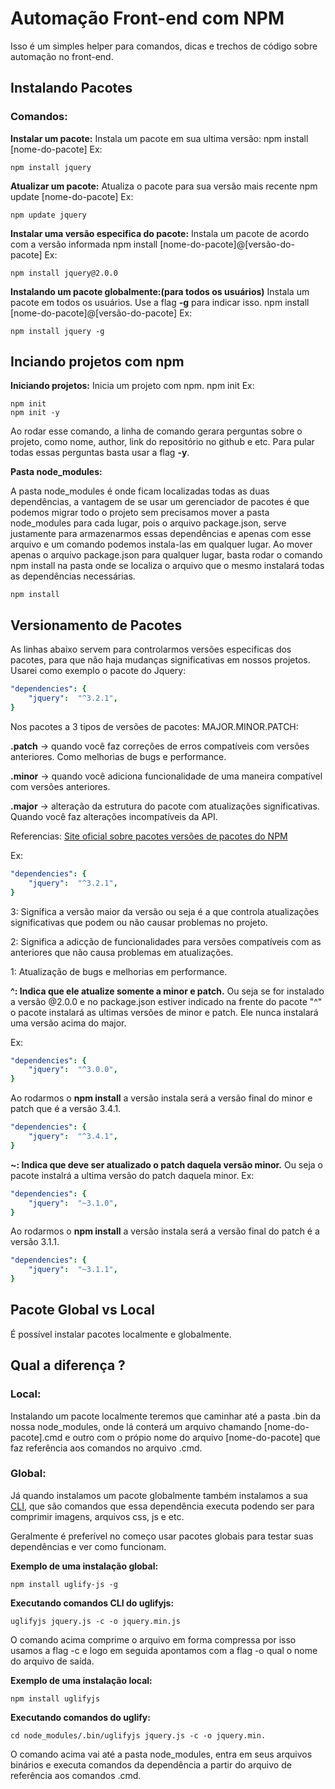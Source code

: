 # Automação Front-end com NPM

Isso é um simples helper para comandos, dicas e trechos de código sobre automação no front-end.

## Instalando Pacotes 

### Comandos:
**Instalar um pacote:**
Instala um pacote em sua ultima versão:
npm install [nome-do-pacote]
Ex:

```properties
npm install jquery
```  
     
**Atualizar um pacote:**
Atualiza o pacote para sua versão mais recente
npm update [nome-do-pacote]
Ex:

```properties
npm update jquery
``` 
**Instalar uma versão especifica do pacote:**
Instala um pacote de acordo com a versão informada
npm install [nome-do-pacote]@[versão-do-pacote]
Ex:

```properties
npm install jquery@2.0.0
``` 
**Instalando um pacote globalmente:(para todos os usuários)**
Instala um pacote em todos os usuários.
Use a flag **-g** para indicar isso.
npm install [nome-do-pacote]@[versão-do-pacote]
Ex:

```properties
npm install jquery -g
``` 
## Inciando projetos com npm
**Iniciando projetos:**
Inicia um projeto com npm.
npm init
Ex:

```properties
npm init
npm init -y
``` 

Ao rodar esse comando, a linha de comando gerara perguntas sobre o projeto, como nome, author, link do repositório no github e etc.
Para pular todas essas perguntas basta usar a flag **-y**.

**Pasta node_modules:**

A pasta node_modules é onde ficam localizadas todas as duas dependências, a vantagem de se usar um gerenciador de pacotes é que podemos migrar todo o projeto sem precisamos mover a pasta node_modules para cada lugar, pois o arquivo package.json, serve justamente para armazenarmos essas dependências e apenas com esse arquivo e um comando podemos instala-las em qualquer lugar.
Ao mover apenas o arquivo package.json para qualquer lugar, basta rodar o comando npm install na pasta onde se localiza o arquivo que o mesmo instalará todas as dependências necessárias.

```properties
npm install 
``` 

## Versionamento de Pacotes

As linhas abaixo servem para controlarmos versões especificas dos pacotes, para que não haja mudanças significativas em nossos projetos. 
Usarei como exemplo o pacote do Jquery:

```yaml
"dependencies": {
	"jquery":  "^3.2.1",
}
```
Nos pacotes a 3 tipos de versões de pacotes:
MAJOR.MINOR.PATCH:

**.patch** -> quando você faz correções de erros compatíveis com versões anteriores. Como melhorias de bugs e performance.

**.minor** -> quando você adiciona funcionalidade de uma maneira compatível com versões anteriores.

**.major** -> alteração da estrutura do pacote com atualizações significativas. Quando você faz alterações incompatíveis da API.

Referencias: [Site oficial sobre pacotes versões de pacotes do NPM](https://semver.org/)

Ex:

```yaml
"dependencies": {
	"jquery":  "^3.2.1",
}
```

3: Significa a versão maior da versão ou seja é a que controla atualizações significativas que podem ou não causar problemas no projeto.

2: Significa a adicção de funcionalidades para versões compatíveis com as anteriores que não causa problemas em atualizações.

1: Atualização de bugs e melhorias em performance.

**^: Indica que ele atualize somente a minor e patch.**
Ou seja se for instalado a versão @2.0.0 e no package.json estiver indicado na frente do pacote "^" o pacote instalará as ultimas versões de minor e patch. Ele nunca instalará uma versão acima do major.

Ex:

```yaml
"dependencies": {
	"jquery":  "^3.0.0",
}
```
Ao rodarmos o **npm install** a versão instala será a versão final do minor e patch que é a versão 3.4.1.
```yaml
"dependencies": {
	"jquery":  "^3.4.1",
}
```

**~: Indica que deve ser atualizado o patch daquela versão minor.**
Ou seja o pacote instalrá a ultima versão do patch daquela minor.
Ex:
```yaml
"dependencies": {
	"jquery":  "~3.1.0",
}
```
Ao rodarmos o **npm install** a versão instala será a versão final do patch é a versão 3.1.1.
```yaml
"dependencies": {
	"jquery":  "~3.1.1",
}
```

## Pacote Global vs Local

É possível instalar pacotes localmente e globalmente.

## Qual a diferença ?
### Local:
Instalando um pacote localmente teremos que caminhar até a pasta .bin da nossa node_modules, onde lá conterá um arquivo chamando [nome-do-pacote].cmd e outro com o própio nome do arquivo [nome-do-pacote] que faz referência aos comandos no arquivo .cmd.
### Global:
Já quando instalamos um pacote globalmente também instalamos a sua [CLI](https://www.hostinger.com.br/tutoriais/o-que-e-cli), que são comandos que essa dependência executa podendo ser para comprimir imagens, arquivos css, js e etc.

Geralmente é preferível no começo usar pacotes globais para testar suas dependências e ver como funcionam.

  

**Exemplo de uma instalação global:**
```properties
npm install uglify-js -g
```

**Executando comandos CLI do uglifyjs:**
```properties
uglifyjs jquery.js -c -o jquery.min.js
``` 

O comando acima comprime o arquivo em forma compressa por isso usamos a flag -c e logo em seguida apontamos com a flag -o qual o nome do arquivo de saída.

**Exemplo de uma instalação local:**
```properties
npm install uglifyjs
```  

**Executando comandos do uglify:**
```properties
cd node_modules/.bin/uglifyjs jquery.js -c -o jquery.min.
```  

O comando acima vai até a pasta node_modules, entra em seus arquivos binários e executa comandos da dependência a partir do arquivo de referência aos comandos .cmd.